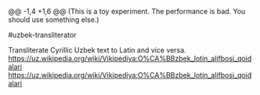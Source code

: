 @@ -1,4 +1,6 @@
(This is a toy experiment. The performance is bad. You should use something else.)

#uzbek-transliterator

Transliterate Cyrillic Uzbek text to Latin and vice versa.
https://uz.wikipedia.org/wiki/Vikipediya:O%CA%BBzbek_lotin_alifbosi_qoidalari
https://uz.wikipedia.org/wiki/Vikipediya:O%CA%BBzbek_lotin_alifbosi_qoidalari

